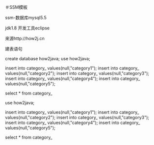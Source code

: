 ＃SSM模板



ssm-数据库mysql5.5


jdk1.8
开发工具eclipse

来源http://how2j.cn

建表语句

create database how2java;
use how2java;
  
insert into category_ values(null,"category1");
insert into category_ values(null,"category2");
insert into category_ values(null,"category3");
insert into category_ values(null,"category4");
insert into category_ values(null,"category5");

select * from category_


use how2java;
  
insert into category_ values(null,"category1");
insert into category_ values(null,"category2");
insert into category_ values(null,"category3");
insert into category_ values(null,"category4");
insert into category_ values(null,"category5");

select * from category_

